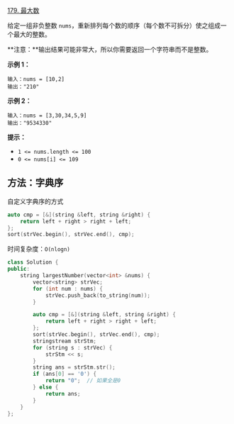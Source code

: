 [179. 最大数](https://leetcode-cn.com/problems/largest-number/)

给定一组非负整数 `nums`，重新排列每个数的顺序（每个数不可拆分）使之组成一个最大的整数。

**注意：**输出结果可能非常大，所以你需要返回一个字符串而不是整数。

**示例 1：**

```
输入：nums = [10,2]
输出："210"
```

**示例 2：**

```
输入：nums = [3,30,34,5,9]
输出："9534330"
```

**提示：**

- `1 <= nums.length <= 100`
- `0 <= nums[i] <= 109`

## 方法：字典序

自定义字典序的方式

```c++
auto cmp = [&](string &left, string &right) {
    return left + right > right + left;
};
sort(strVec.begin(), strVec.end(), cmp);
```

时间复杂度：`O(nlogn)`

```c++
class Solution {
public:
    string largestNumber(vector<int> &nums) {
        vector<string> strVec;
        for (int num : nums) {
            strVec.push_back(to_string(num));
        }

        auto cmp = [&](string &left, string &right) {
            return left + right > right + left;
        };
        sort(strVec.begin(), strVec.end(), cmp);
        stringstream strStm;
        for (string s : strVec) {
            strStm << s;
        }
        string ans = strStm.str();
        if (ans[0] == '0') {
            return "0";  // 如果全是0
        } else {
            return ans;
        }
    }
};
```